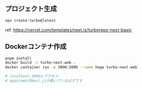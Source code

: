 ## プロジェクト生成

```sh
npx create-turbo@latest
```
ref: https://vercel.com/templates/next.js/turborepo-next-basic

## Dockerコンテナ作成

```sh
pnpm install
docker build -t turbo-next-web .
docker container run -p 3000:3000 --name hoge turbo-next-web

# localhost:3000にアクセス
# apps/webのNext.jsが動いているはずです
```


